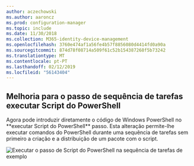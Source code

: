 ```yaml
---
author: aczechowski
ms.author: aaroncz
ms.prod: configuration-manager
ms.topic: include
ms.date: 11/30/2018
ms.collection: M365-identity-device-management
ms.openlocfilehash: 3760e474af1a56fe4b57f8856080d4414fd0a90a
ms.sourcegitcommit: 874d78f08714a509f61c52b154387268f5b73242
ms.translationtype: MT
ms.contentlocale: pt-PT
ms.lasthandoff: 02/12/2019
ms.locfileid: "56143404"
---
```

## <a name="bkmk_posh"></a> Melhoria para o passo de sequência de tarefas executar Script do PowerShell
<!--1359389--> Agora pode introduzir diretamente o código de Windows PowerShell no **executar Script do PowerShell** passo. Esta alteração permite-lhe executar comandos do PowerShell durante uma sequência de tarefas sem primeiro a criação e a distribuição de um pacote com o script.

![Executar o passo de Script do PowerShell na sequência de tarefas de exemplo](../../media/1359389-powershell-ts-step.png)


